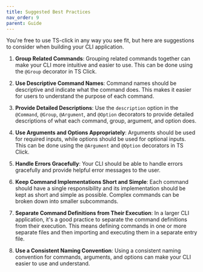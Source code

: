 ```yaml
---
title: Suggested Best Practices
nav_order: 9
parent: Guide
---
```

You're free to use TS-click in any way you see fit, but here are suggestions to consider when building your CLI application.

1. **Group Related Commands**: Grouping related commands together can make your CLI more intuitive and easier to use. This can be done using the `@Group` decorator in TS Click.

2. **Use Descriptive Command Names**: Command names should be descriptive and indicate what the command does. This makes it easier for users to understand the purpose of each command.

3. **Provide Detailed Descriptions**: Use the `description` option in the `@Command`, `@Group`, `@Argument`, and `@Option` decorators to provide detailed descriptions of what each command, group, argument, and option does.

4. **Use Arguments and Options Appropriately**: Arguments should be used for required inputs, while options should be used for optional inputs. This can be done using the `@Argument` and `@Option` decorators in TS Click.

5. **Handle Errors Gracefully**: Your CLI should be able to handle errors gracefully and provide helpful error messages to the user.

6. **Keep Command Implementations Short and Simple**: Each command should have a single responsibility and its implementation should be kept as short and simple as possible. Complex commands can be broken down into smaller subcommands.

7. **Separate Command Definitions from Their Execution**: In a larger CLI application, it's a good practice to separate the command definitions from their execution. This means defining commands in one or more separate files and then importing and executing them in a separate entry file.

8. **Use a Consistent Naming Convention**: Using a consistent naming convention for commands, arguments, and options can make your CLI easier to use and understand.
